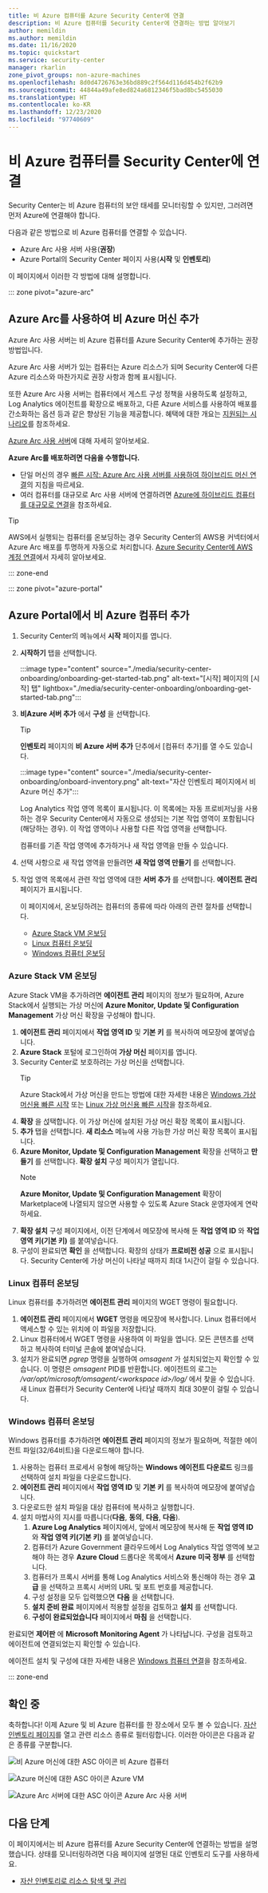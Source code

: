 ```yaml
---
title: 비 Azure 컴퓨터를 Azure Security Center에 연결
description: 비 Azure 컴퓨터를 Security Center에 연결하는 방법 알아보기
author: memildin
ms.author: memildin
ms.date: 11/16/2020
ms.topic: quickstart
ms.service: security-center
manager: rkarlin
zone_pivot_groups: non-azure-machines
ms.openlocfilehash: 8d0d4726763e36bd889c2f564d116d454b2f62b9
ms.sourcegitcommit: 44844a49afe8ed824a6812346f5bad8bc5455030
ms.translationtype: HT
ms.contentlocale: ko-KR
ms.lasthandoff: 12/23/2020
ms.locfileid: "97740609"
---
```

# <a name="connect-your-non-azure-machines-to-security-center"></a>비 Azure 컴퓨터를 Security Center에 연결

Security Center는 비 Azure 컴퓨터의 보안 태세를 모니터링할 수 있지만, 그러려면 먼저 Azure에 연결해야 합니다.

다음과 같은 방법으로 비 Azure 컴퓨터를 연결할 수 있습니다.

- Azure Arc 사용 서버 사용(**권장**)
- Azure Portal의 Security Center 페이지 사용(**시작** 및 **인벤토리**)

이 페이지에서 이러한 각 방법에 대해 설명합니다.

::: zone pivot="azure-arc"

## <a name="add-non-azure-machines-with-azure-arc"></a>Azure Arc를 사용하여 비 Azure 머신 추가

Azure Arc 사용 서버는 비 Azure 컴퓨터를 Azure Security Center에 추가하는 권장 방법입니다.

Azure Arc 사용 서버가 있는 컴퓨터는 Azure 리소스가 되며 Security Center에 다른 Azure 리소스와 마찬가지로 권장 사항과 함께 표시됩니다.

또한 Azure Arc 사용 서버는 컴퓨터에서 게스트 구성 정책을 사용하도록 설정하고, Log Analytics 에이전트를 확장으로 배포하고, 다른 Azure 서비스를 사용하여 배포를 간소화하는 옵션 등과 같은 향상된 기능을 제공합니다. 혜택에 대한 개요는 [지원되는 시나리오](../azure-arc/servers/overview.md#supported-scenarios)를 참조하세요.

[Azure Arc 사용 서버](../azure-arc/servers/overview.md)에 대해 자세히 알아보세요.

**Azure Arc를 배포하려면 다음을 수행합니다.**

- 단일 머신의 경우 [빠른 시작: Azure Arc 사용 서버를 사용하여 하이브리드 머신 연결](../azure-arc/servers/learn/quick-enable-hybrid-vm.md)의 지침을 따르세요.
- 여러 컴퓨터를 대규모로 Arc 사용 서버에 연결하려면 [Azure에 하이브리드 컴퓨터를 대규모로 연결](../azure-arc/servers/onboard-service-principal.md)을 참조하세요.

> [!TIP]
> AWS에서 실행되는 컴퓨터를 온보딩하는 경우 Security Center의 AWS용 커넥터에서 Azure Arc 배포를 투명하게 자동으로 처리합니다. [Azure Security Center에 AWS 계정 연결](quickstart-onboard-aws.md)에서 자세히 알아보세요.

::: zone-end

::: zone pivot="azure-portal"

## <a name="add-non-azure-machines-from-the-azure-portal"></a>Azure Portal에서 비 Azure 컴퓨터 추가

1. Security Center의 메뉴에서 **시작** 페이지를 엽니다.
1. **시작하기** 탭을 선택합니다.

    :::image type="content" source="./media/security-center-onboarding/onboarding-get-started-tab.png" alt-text="[시작] 페이지의 [시작] 탭" lightbox="./media/security-center-onboarding/onboarding-get-started-tab.png":::

1. **비Azure 서버 추가** 에서 **구성** 을 선택합니다.

    > [!TIP]
    > **인벤토리** 페이지의 **비 Azure 서버 추가** 단추에서 [컴퓨터 추가]를 열 수도 있습니다.
    > 
    > :::image type="content" source="./media/security-center-onboarding/onboard-inventory.png" alt-text="자산 인벤토리 페이지에서 비 Azure 머신 추가":::

    Log Analytics 작업 영역 목록이 표시됩니다. 이 목록에는 자동 프로비저닝을 사용하는 경우 Security Center에서 자동으로 생성되는 기본 작업 영역이 포함됩니다(해당하는 경우). 이 작업 영역이나 사용할 다른 작업 영역을 선택합니다.

    컴퓨터를 기존 작업 영역에 추가하거나 새 작업 영역을 만들 수 있습니다.

1. 선택 사항으로 새 작업 영역을 만들려면 **새 작업 영역 만들기** 를 선택합니다.

1. 작업 영역 목록에서 관련 작업 영역에 대한 **서버 추가** 를 선택합니다.
    **에이전트 관리** 페이지가 표시됩니다.

    이 페이지에서, 온보딩하려는 컴퓨터의 종류에 따라 아래의 관련 절차를 선택합니다.

    - [Azure Stack VM 온보딩](#onboard-your-azure-stack-vms)
    - [Linux 컴퓨터 온보딩](#onboard-your-linux-machines)
    - [Windows 컴퓨터 온보딩](#onboard-your-windows-machines)

### <a name="onboard-your-azure-stack-vms"></a>Azure Stack VM 온보딩

Azure Stack VM을 추가하려면 **에이전트 관리** 페이지의 정보가 필요하며, Azure Stack에서 실행되는 가상 머신에 **Azure Monitor, Update 및 Configuration Management** 가상 머신 확장을 구성해야 합니다.

1. **에이전트 관리** 페이지에서 **작업 영역 ID** 및 **기본 키** 를 복사하여 메모장에 붙여넣습니다.
1. **Azure Stack** 포털에 로그인하여 **가상 머신** 페이지를 엽니다.
1. Security Center로 보호하려는 가상 머신을 선택합니다.
    >[!TIP]
    > Azure Stack에서 가상 머신을 만드는 방법에 대한 자세한 내용은 [Windows 가상 머신용 빠른 시작](/azure-stack/user/azure-stack-quick-windows-portal) 또는 [Linux 가상 머신용 빠른 시작](/azure-stack/user/azure-stack-quick-linux-portal)을 참조하세요.
1. **확장** 을 섡택합니다. 이 가상 머신에 설치된 가상 머신 확장 목록이 표시됩니다.
1. **추가** 탭을 선택합니다. **새 리소스** 메뉴에 사용 가능한 가상 머신 확장 목록이 표시됩니다.
1. **Azure Monitor, Update 및 Configuration Management** 확장을 선택하고 **만들기** 를 선택합니다. **확장 설치** 구성 페이지가 열립니다.
    >[!NOTE]
    > **Azure Monitor, Update 및 Configuration Management** 확장이 Marketplace에 나열되지 않으면 사용할 수 있도록 Azure Stack 운영자에게 연락하세요.
1. **확장 설치** 구성 페이지에서, 이전 단계에서 메모장에 복사해 둔 **작업 영역 ID** 와 **작업 영역 키(기본 키)** 를 붙여넣습니다.
1. 구성이 완료되면 **확인** 을 선택합니다. 확장의 상태가 **프로비전 성공** 으로 표시됩니다. Security Center에 가상 머신이 나타날 때까지 최대 1시간이 걸릴 수 있습니다.

### <a name="onboard-your-linux-machines"></a>Linux 컴퓨터 온보딩

Linux 컴퓨터를 추가하려면 **에이전트 관리** 페이지의 WGET 명령이 필요합니다.

1. **에이전트 관리** 페이지에서 **WGET** 명령을 메모장에 복사합니다. Linux 컴퓨터에서 액세스할 수 있는 위치에 이 파일을 저장합니다.
1. Linux 컴퓨터에서 WGET 명령을 사용하여 이 파일을 엽니다. 모든 콘텐츠를 선택하고 복사하여 터미널 콘솔에 붙여넣습니다.
1. 설치가 완료되면 *pgrep* 명령을 실행하여 *omsagent* 가 설치되었는지 확인할 수 있습니다. 이 명령은 *omsagent* PID를 반환합니다.
    에이전트의 로그는 */var/opt/microsoft/omsagent/\<workspace id>/log/* 에서 찾을 수 있습니다. 새 Linux 컴퓨터가 Security Center에 나타날 때까지 최대 30분이 걸릴 수 있습니다.

### <a name="onboard-your-windows-machines"></a>Windows 컴퓨터 온보딩

Windows 컴퓨터를 추가하려면 **에이전트 관리** 페이지의 정보가 필요하며, 적절한 에이전트 파일(32/64비트)을 다운로드해야 합니다.
1. 사용하는 컴퓨터 프로세서 유형에 해당하는 **Windows 에이전트 다운로드** 링크를 선택하여 설치 파일을 다운로드합니다.
1. **에이전트 관리** 페이지에서 **작업 영역 ID** 및 **기본 키** 를 복사하여 메모장에 붙여넣습니다.
1. 다운로드한 설치 파일을 대상 컴퓨터에 복사하고 실행합니다.
1. 설치 마법사의 지시를 따릅니다(**다음**, **동의**, **다음**, **다음**).
    1. **Azure Log Analytics** 페이지에서, 앞에서 메모장에 복사해 둔 **작업 영역 ID** 와 **작업 영역 키(기본 키)** 를 붙여넣습니다.
    1. 컴퓨터가 Azure Government 클라우드에서 Log Analytics 작업 영역에 보고해야 하는 경우 **Azure Cloud** 드롭다운 목록에서 **Azure 미국 정부** 를 선택합니다.
    1. 컴퓨터가 프록시 서버를 통해 Log Analytics 서비스와 통신해야 하는 경우 **고급** 을 선택하고 프록시 서버의 URL 및 포트 번호를 제공합니다.
    1. 구성 설정을 모두 입력했으면 **다음** 을 선택합니다.
    1. **설치 준비 완료** 페이지에서 적용할 설정을 검토하고 **설치** 를 선택합니다.
    1. **구성이 완료되었습니다** 페이지에서 **마침** 을 선택합니다.

완료되면 **제어판** 에 **Microsoft Monitoring Agent** 가 나타납니다. 구성을 검토하고 에이전트에 연결되었는지 확인할 수 있습니다.

에이전트 설치 및 구성에 대한 자세한 내용은 [Windows 컴퓨터 연결](../azure-monitor/platform/agent-windows.md#install-agent-using-setup-wizard)을 참조하세요.

::: zone-end

## <a name="verifying"></a>확인 중

축하합니다! 이제 Azure 및 비 Azure 컴퓨터를 한 장소에서 모두 볼 수 있습니다. [자산 인벤토리 페이지](asset-inventory.md)를 열고 관련 리소스 종류로 필터링합니다. 이러한 아이콘은 다음과 같은 종류를 구분합니다.

  ![비 Azure 머신에 대한 ASC 아이콘](./media/quick-onboard-linux-computer/security-center-monitoring-icon1.png) 비 Azure 컴퓨터

  ![Azure 머신에 대한 ASC 아이콘](./media/quick-onboard-linux-computer/security-center-monitoring-icon2.png) Azure VM

  ![Azure Arc 서버에 대한 ASC 아이콘](./media/quick-onboard-linux-computer/arc-enabled-machine-icon.png) Azure Arc 사용 서버

## <a name="next-steps"></a>다음 단계

이 페이지에서는 비 Azure 컴퓨터를 Azure Security Center에 연결하는 방법을 설명했습니다. 상태를 모니터링하려면 다음 페이지에 설명된 대로 인벤토리 도구를 사용하세요.

- [자산 인벤토리로 리소스 탐색 및 관리](asset-inventory.md)